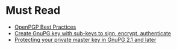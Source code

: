 # Must Read

* [OpenPGP Best Practices](https://riseup.net/ru/security/message-security/openpgp/gpg-best-practices)
* [Create GnuPG key with sub-keys to sign, encrypt, authenticate](https://blog.tinned-software.net/create-gnupg-key-with-sub-keys-to-sign-encrypt-authenticate/)
* [Protecting your private master key in GnuPG 2.1 and later](https://rudd-o.com/linux-and-free-software/protecting-your-private-master-key-in-gnupg-2-1-and-later)
